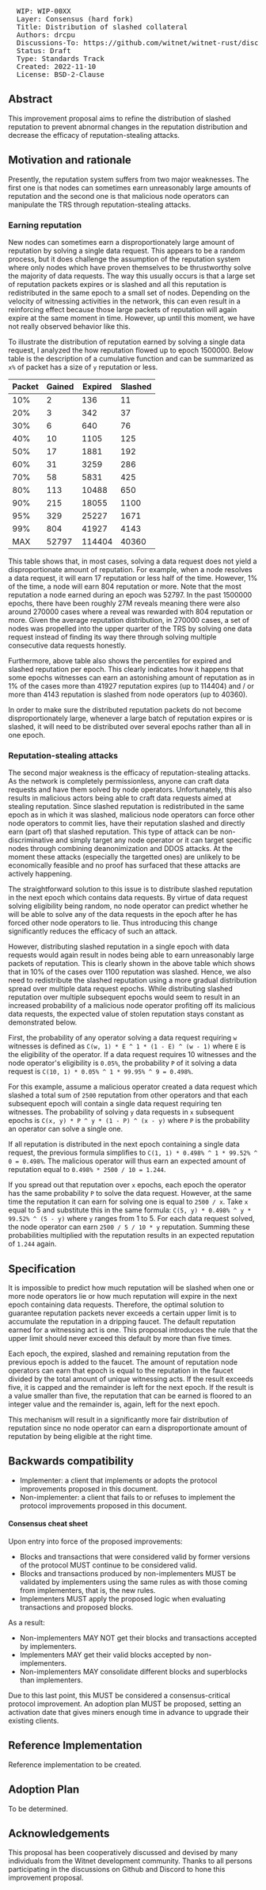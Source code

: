 <pre>
  WIP: WIP-00XX
  Layer: Consensus (hard fork)
  Title: Distribution of slashed collateral
  Authors: drcpu <drcpu@protonmail.com>
  Discussions-To: https://github.com/witnet/witnet-rust/discussions/2271
  Status: Draft
  Type: Standards Track
  Created: 2022-11-10
  License: BSD-2-Clause
</pre>

## Abstract

This improvement proposal aims to refine the distribution of slashed reputation to prevent abnormal changes in the reputation distribution and decrease the efficacy of reputation-stealing attacks.

## Motivation and rationale

Presently, the reputation system suffers from two major weaknesses. The first one is that nodes can sometimes earn unreasonably large amounts of reputation and the second one is that malicious node operators can manipulate the TRS through reputation-stealing attacks.

### Earning reputation

New nodes can sometimes earn a disproportionately large amount of reputation by solving a single data request. This appears to be a random process, but it does challenge the assumption of the reputation system where only nodes which have proven themselves to be thrustworthy solve the majority of data requests. The way this usually occurs is that a large set of reputation packets expires or is slashed and all this reputation is redistributed in the same epoch to a small set of nodes. Depending on the velocity of witnessing activities in the network, this can even result in a reinforcing effect because those large packets of reputation will again expire at the same moment in time. However, up until this moment, we have not really observed behavior like this.

To illustrate the distribution of reputation earned by solving a single data request, I analyzed the how reputation flowed up to epoch 1500000. Below table is the description of a cumulative function and can be summarized as `x%` of packet has a size of `y` reputation or less.

| Packet | Gained | Expired | Slashed |
|--------|--------|---------|---------|
|   10%  |      2 |     136 |      11 |
|   20%  |      3 |     342 |      37 |
|   30%  |      6 |     640 |      76 |
|   40%  |     10 |    1105 |     125 |
|   50%  |     17 |    1881 |     192 |
|   60%  |     31 |    3259 |     286 |
|   70%  |     58 |    5831 |     425 |
|   80%  |    113 |   10488 |     650 |
|   90%  |    215 |   18055 |    1100 |
|   95%  |    329 |   25227 |    1671 |
|   99%  |    804 |   41927 |    4143 |
|   MAX  |  52797 |  114404 |   40360 |

This table shows that, in most cases, solving a data request does not yield a disproportionate amount of reputation. For example, when a node resolves a data request, it will earn 17 reputation or less half of the time. However, 1% of the time, a node will earn 804 reputation or more. Note that the most reputation a node earned during an epoch was 52797. In the past 1500000 epochs, there have been roughly 27M reveals meaning there were also around 270000 cases where a reveal was rewarded with 804 reputation or more. Given the average reputation distribution, in 270000 cases, a set of nodes was propelled into the upper quarter of the TRS by solving one data request instead of finding its way there through solving multiple consecutive data requests honestly.

Furthermore, above table also shows the percentiles for expired and slashed reputation per epoch. This clearly indicates how it happens that some epochs witnesses can earn an astonishing amount of reputation as in 1% of the cases more than 41927 reputation expires (up to 114404) and / or more than 4143 reputation is slashed from node operators (up to 40360).

In order to make sure the distributed reputation packets do not become disproportionately large, whenever a large batch of reputation expires or is slashed, it will need to be distributed over several epochs rather than all in one epoch.

### Reputation-stealing attacks

The second major weakness is the efficacy of reputation-stealing attacks. As the network is completely permissionless, anyone can craft data requests and have them solved by node operators. Unfortunately, this also results in malicious actors being able to craft data requests aimed at stealing reputation. Since slashed reputation is redistributed in the same epoch as in which it was slashed, malicious node operators can force other node operators to commit lies, have their reputation slashed and directly earn (part of) that slashed reputation. This type of attack can be non-discriminative and simply target any node operator or it can target specific nodes through combining deanonimization and DDOS attacks. At the moment these attacks (especially the targetted ones) are unlikely to be economically feasible and no proof has surfaced that these attacks are actively happening.

The straightforward solution to this issue is to distribute slashed reputation in the next epoch which contains data requests. By virtue of data request solving eligibility being random, no node operator can predict whether he will be able to solve any of the data requests in the epoch after he has forced other node operators to lie. Thus introducing this change significantly reduces the efficacy of such an attack.

However, distributing slashed reputation in a single epoch with data requests would again result in nodes being able to earn unreasonably large packets of reputation. This is clearly shown in the above table which shows that in 10% of the cases over 1100 reputation was slashed. Hence, we also need to redistribute the slashed reputation using a more gradual distribution spread over multiple data request epochs. While distributing slashed reputation over multiple subsequent epochs would seem to result in an increased probability of a malicious node operator profiting off its malicious data requests, the expected value of stolen reputation stays constant as demonstrated below.

First, the probability of any operator solving a data request requiring `w` witnesses is defined as `C(w, 1) * E ^ 1 * (1 - E) ^ (w - 1)` where `E` is the eligibility of the operator. If a data request requires 10 witnesses and the node operator's eligibility is `0.05%`, the probability `P` of it solving a data request is `C(10, 1) * 0.05% ^ 1 * 99.95% ^ 9 = 0.498%`.

For this example, assume a malicious operator created a data request which slashed a total sum of `2500` reputation from other operators and that each subsequent epoch will contain a single data request requiring ten witnesses. The probability of solving `y` data requests in `x` subsequent epochs is `C(x, y) * P ^ y * (1 - P) ^ (x - y)` where `P` is the probability an operator can solve a single one.

If all reputation is distributed in the next epoch containing a single data request, the previous formula simplifies to `C(1, 1) * 0.498% ^ 1 * 99.52% ^ 0 = 0.498%`. The malicious operator will thus earn an expected amount of reputation equal to `0.498% * 2500 / 10 = 1.244`.

If you spread out that reputation over `x` epochs, each epoch the operator has the same probability `P` to solve the data request. However, at the same time the reputation it can earn for solving one is equal to `2500 / x`. Take `x` equal to 5 and substitute this in the same formula: `C(5, y) * 0.498% ^ y * 99.52% ^ (5 - y)` where `y` ranges from 1 to 5. For each data request solved, the node operator can earn `2500 / 5 / 10 * y` reputation. Summing these probabilities multiplied with the reputation results in an expected reputation of `1.244` again.

## Specification

It is impossible to predict how much reputation will be slashed when one or more node operators lie or how much reputation will expire in the next epoch containing data requests. Therefore, the optimal solution to guarantee reputation packets never exceeds a certain upper limit is to accumulate the reputation in a dripping faucet. The default reputation earned for a witnessing act is one. This proposal introduces the rule that the upper limit should never exceed this default by more than five times.

Each epoch, the expired, slashed and remaining reputation from the previous epoch is added to the faucet. The amount of reputation node operators can earn that epoch is equal to the reputation in the faucet divided by the total amount of unique witnessing acts. If the result exceeds five, it is capped and the remainder is left for the next epoch. If the result is a value smaller than five, the reputation that can be earned is floored to an integer value and the remainder is, again, left for the next epoch.

This mechanism will result in a significantly more fair distribution of reputation since no node operator can earn a disproportionate amount of reputation by being eligible at the right time.

## Backwards compatibility

- Implementer: a client that implements or adopts the protocol improvements proposed in this document.
- Non-implementer: a client that fails to or refuses to implement the protocol improvements proposed in this document.

#### Consensus cheat sheet

Upon entry into force of the proposed improvements:

- Blocks and transactions that were considered valid by former versions of the protocol MUST continue to be considered valid.
- Blocks and transactions produced by non-implementers MUST be validated by implementers using the same rules as with those coming from implementers, that is, the new rules.
- Implementers MUST apply the proposed logic when evaluating transactions and proposed blocks.

As a result:

- Non-implementers MAY NOT get their blocks and transactions accepted by implementers.
- Implementers MAY get their valid blocks accepted by non-implementers.
- Non-implementers MAY consolidate different blocks and superblocks than implementers.

Due to this last point, this MUST be considered a consensus-critical protocol improvement. An adoption plan MUST be proposed, setting an activation date that gives miners enough time in advance to upgrade their existing clients.

## Reference Implementation

Reference implementation to be created.

## Adoption Plan

To be determined.

## Acknowledgements

This proposal has been cooperatively discussed and devised by many individuals from the Witnet development community. Thanks to all persons participating in the discussions on Github and Discord to hone this improvement proposal.
